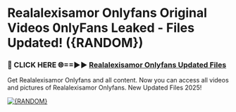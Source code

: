 # Realalexisamor Onlyfans Original Videos 0nlyFans Leaked - Files Updated! ({RANDOM})

<h3>🔴 CLICK HERE 🌐==►► <a href="https://betterlinks.top/A2PfLJ" rel="nofollow">Realalexisamor Onlyfans Updated Files</a></h3>

Get Realalexisamor Onlyfans and all content. Now you can access all videos and pictures of Realalexisamor Onlyfans. New Updated Files 2025!

[![{RANDOM}](https://i.imgur.com/ppqm5kG.gif)](https://betterlinks.top/A2PfLJ)